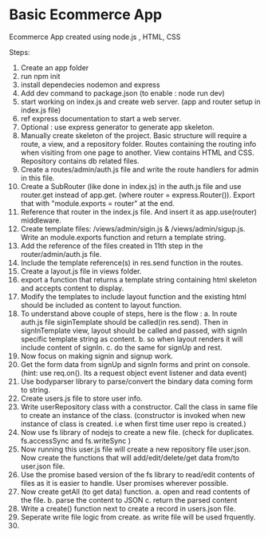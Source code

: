 # Basic Ecommerce App
 Ecommerce App created using node.js , HTML, CSS

Steps:
1.  Create an app folder
2.  run npm init
3.  install dependecies nodemon and express
4.  Add dev command to package.json (to enable : node run dev)
5.  start working on index.js and create web server. (app and router setup in index.js file)
6.  ref express documentation to start a web server. 
7.  Optional : use express generator to generate app skeleton.
8.  Manually create skeleton of the project. Basic structure will require a route, a view, and a repository folder.
        Routes containing the routing info when visiting from one page to another.
        View contains HTML and CSS.
        Repository contains db related files.
9.  Create a routes/admin/auth.js file and write the route handlers for admin in this file.
10. Create a SubRouter (like done in index.js) in the auth.js file 
        and use router.get instead of app.get. (where router = express.Router()). Export that with "module.exports = router" at the end.
11. Reference that router in the index.js file. And insert it as app.use(router) middleware. 
12. Create template files: /views/admin/sigin.js & /views/admin/sigup.js. 
        Write an module.exports function and return a template string.
13. Add the reference of the files created in 11th step in the router/admin/auth.js file.
14. Include the template reference(s) in res.send function in the routes.
15. Create a layout.js file in views folder.
16. export a function that returns a template string containing html skeleton and accepts content to display.
17. Modify the templates to include layout function and the existing html should be included as content to layout function.
18. To understand above couple of steps, here is the flow : 
        a. In route auth.js file siginTemplate should be called(in res.send). Then in signInTemplate view, layout should be called and passed,
           with signIn specific template string as content.
        b. so when layout renders it will include content of signIn.
        c. do the same for signUp and rest.
19. Now focus on making signin and signup work.
20. Get the form data from signUp and signIn forms and print on console. 
        (hint: use req.on(). Its a request object event listener and data event)
21. Use bodyparser library to parse/convert the bindary data coming form to string.
22. Create users.js file to store user info.
23. Write userRepository class with a constructor. Call the class in same file to create an instance of the class.
        (constructor is invoked when new instance of class is created. i.e when first time user repo is created.)
24. Now use fs library of nodejs to create a new file. (check for duplicates. fs.accessSync and fs.writeSync )
25. Now running this user.js file will create a new repository file user.json. 
        Now create the functions that will add/edit/delete/get data from/to user.json file.
26. Use the promise based version of the fs library to read/edit contents of files as it is easier to handle.
        User promises wherever possible.
27. Now create getAll (to get data) function.
        a. open and read contents of the file.
        b. parse the content to JSON
        c. return the parsed content
28. Write a create() function next to create a record in users.json file.
29. Seperate write file logic from create. as write file will be used frquently.
30. 

